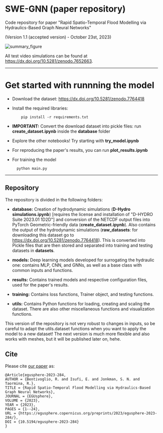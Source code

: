 # SWE-GNN (paper repository)
Code repository for paper "Rapid Spatio-Temporal Flood Modelling via Hydraulics-Based Graph Neural Networks"

(Version 1.1 (accepted version) - October 23st, 2023)

![summary_figure](summary_figure.png)

All test video simulations can be found at <https://dx.doi.org/10.5281/zenodo.7652663>.

---

# Get started with runnning the model

* Download the dataset: <https://dx.doi.org/10.5281/zenodo.7764418>

* Install the required libraries:

          pip install -r requirements.txt

* **IMPORTANT:** Convert the download dataset into pickle files: run **create_dataset.ipynb** inside the **database** folder

* Explore the other notebooks! Try starting with **try_model.ipynb**

* For reproducing the paper's results, you can run **plot_results.ipynb**

* For training the model

        python main.py

---

## Repository 

The repository is divided in the following folders:

* **database:** Creation of hydrodynamic simulations (**D-Hydro simulations.ipynb**) [requires the license and installation of "D-HYDRO Suite 2023.01 1D2D"] and conversion of the NETCDF output files into PyTorch Geometric-friendly data (**create_dataset.ipynb**).
Also contains the output of the hydrodynamic simulations (**raw_datasets**: for downloading this dataset go to <https://dx.doi.org/10.5281/zenodo.7764418>). This is converted into Pickle files that are then stored and separated into training and testing datasets in **datasets**.

* **models:**  Deep learning models developed for surrogating the hydraulic one: contains MLP, CNN, and GNNs, as well as a base class with common inputs and functions.

* **results:** Contains trained models and respective configuration files, used for the paper's results.

* **training:** Contains loss functions, Trainer object, and testing functions.

* **utils:** Contains Python functions for loading, creating and scaling the dataset. There are also other miscellaneous functions and visualization functions.

This version of the repository is not very robust to changes in inputs, so be careful to adapt the utils.dataset functions when you want to apply the model to a new dataset!
The next version is much more flexible and also works with meshes, but it will be published later on, hehe.

## Cite

Please cite [our paper](https://egusphere.copernicus.org/preprints/2023/egusphere-2023-284/) as:

```
@Article{egusphere-2023-284,
AUTHOR = {Bentivoglio, R. and Isufi, E. and Jonkman, S. N. and Taormina, R.},
TITLE = {Rapid Spatio-Temporal Flood Modelling via Hydraulics-Based Graph Neural Networks},
JOURNAL = {EGUsphere},
VOLUME = {2023},
YEAR = {2023},
PAGES = {1--24},
URL = {https://egusphere.copernicus.org/preprints/2023/egusphere-2023-284/},
DOI = {10.5194/egusphere-2023-284}
}
```
